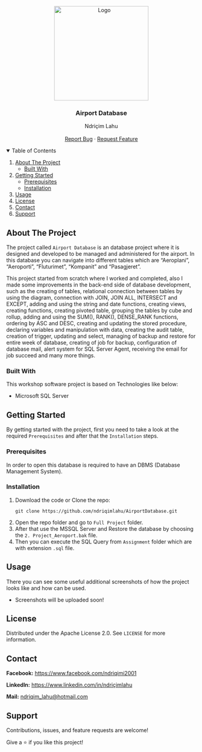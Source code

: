 <!-- PROJECT LOGO -->
<p align="center">
  <img src="https://github.com/ndriqimlahu/NdriqimLahuPortfolio/blob/main/assets/img/portfolio/AirportDatabase.png" alt="Logo" width="250" height="250">
  <h3 align="center">Airport Database</h3>
  <p align="center">
    Ndriçim Lahu
    <br>
    <br>
    <a href="https://github.com/ndriqimlahu/AirportDatabase/issues">Report Bug</a>
    ·
    <a href="https://github.com/ndriqimlahu/AirportDatabase/issues">Request Feature</a>
  </p>
</p>


<!-- TABLE OF CONTENTS -->
<details open="open">
  <summary>Table of Contents</summary>
  <ol>
    <li>
      <a href="#about-the-project">About The Project</a>
      <ul>
        <li><a href="#built-with">Built With</a></li>
      </ul>
    </li>
    <li>
      <a href="#getting-started">Getting Started</a>
      <ul>
        <li><a href="#prerequisites">Prerequisites</a></li>
        <li><a href="#installation">Installation</a></li>
      </ul>
    </li>
    <li><a href="#usage">Usage</a></li>
    <li><a href="#license">License</a></li>
    <li><a href="#contact">Contact</a></li>
    <li><a href="#support">Support</a></li>
  </ol>
</details>


<!-- ABOUT THE PROJECT -->
## About The Project

The project called `Airport Database` is an database project where it is designed and developed to be managed and administered for the airport. In this database you can navigate into different tables which are “Aeroplani”, “Aeroporti”, “Fluturimet”, “Kompanit” and “Pasagjeret”.

This project started from scratch where I worked and completed, also I made some improvements in the back-end side of database development, such as the creating of tables,  relational connection between tables by using the diagram, connection with JOIN, JOIN ALL, INTERSECT and EXCEPT, adding and using the string and date functions, creating views, creating functions, creating pivoted table, grouping the tables by cube and rollup, adding and using the SUM(), RANK(), DENSE_RANK functions, ordering by ASC and DESC, creating and updating the stored procedure, declaring variables and manipulation with data, creating the audit table, creation of trigger, updating and select, managing of backup and restore for entire week of database, creating of job for backup, configuration of database mail, alert system for SQL Server Agent, receiving the email for job succeed and many more things.


### Built With

This workshop software project is based on Technologies like below:

* Microsoft SQL Server


<!-- GETTING STARTED -->
## Getting Started

By getting started with the project, first you need to take a look at the required `Prerequisites` and after that the `Installation` steps.


### Prerequisites

In order to open this database is required to have an DBMS (Database Management System).


### Installation

1. Download the code or Clone the repo:
   ```terminal
   git clone https://github.com/ndriqimlahu/AirportDatabase.git
   ```
2. Open the repo folder and go to `Full Project` folder.
3. After that use the MSSQL Server and Restore the database by choosing the `2. Project_Aeroport.bak` file.
4. Then you can execute the SQL Query from `Assignment` folder which are with extension `.sql` file.


<!-- USAGE -->
## Usage

There you can see some useful additional screenshots of how the project looks like and how can be used.

* Screenshots will be uploaded soon!


<!-- LICENSE -->
## License

Distributed under the Apache License 2.0. See `LICENSE` for more information.


<!-- CONTACT -->
## Contact

**Facebook:** https://www.facebook.com/ndriqimi2001

**LinkedIn:** https://www.linkedin.com/in/ndriçimlahu

**Mail:** ndriqim_lahu@hotmail.com


<!-- SUPPORT -->
## Support

Contributions, issues, and feature requests are welcome!

Give a ⭐️ if you like this project!
